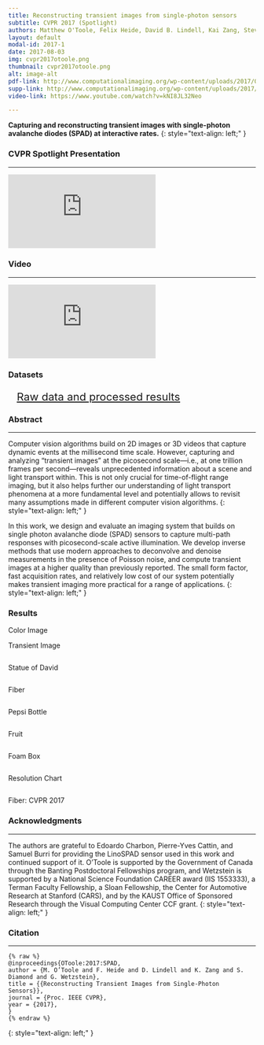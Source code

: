 ```yaml
---
title: Reconstructing transient images from single-photon sensors 
subtitle: CVPR 2017 (Spotlight)
authors: Matthew O'Toole, Felix Heide, David B. Lindell, Kai Zang, Steven Diamond, Gordon Wetzstein
layout: default
modal-id: 2017-1
date: 2017-08-03
img: cvpr2017otoole.png
thumbnail: cvpr2017otoole.png
alt: image-alt
pdf-link: http://www.computationalimaging.org/wp-content/uploads/2017/05/17.cvpr_.spad_.pdf
supp-link: http://www.computationalimaging.org/wp-content/uploads/2017/08/17.cvpr_.spad_.supp_.pdf
video-link: https://www.youtube.com/watch?v=kNI8JL32Neo 

---
```


**Capturing and reconstructing transient images with single-photon avalanche diodes (SPAD) at interactive rates.**
{: style="text-align: left;" }

### CVPR Spotlight Presentation
- - -
<div class="embed-responsive embed-responsive-16by9">
<iframe class="embed-responsive-item" src="https://www.youtube.com/embed/laLQM6O9PZ4" frameborder="0" allow="accelerometer; autoplay; encrypted-media; gyroscope; picture-in-picture" allowfullscreen></iframe>
</div>

### Video
- - -
<div class="embed-responsive embed-responsive-16by9">
<iframe class="embed-responsive-item" src="https://www.youtube.com/embed/kNI8JL32Neo" frameborder="0" allow="accelerometer; autoplay; encrypted-media; gyroscope; picture-in-picture" allowfullscreen></iframe>
</div>

### Datasets
<ul class="" style="font-size: 22px; list-style: none; transform: translateX(-20px);">
<li><a href="https://drive.google.com/open?id=1s9Bjlwd92mJk1ZRYApTyuGehmyWXVDLJ">Raw data and processed results</a></li>
</ul>

### Abstract
- - -
Computer vision algorithms build on 2D images or 3D videos that capture dynamic events at the millisecond time scale. However, capturing and analyzing “transient images” at the picosecond scale—i.e., at one trillion frames per second—reveals unprecedented information about a scene and light transport within. This is not only crucial for time-of-flight range imaging, but it also helps further our understanding of light transport phenomena at a more fundamental level and potentially allows to revisit many assumptions made in different computer vision algorithms.
{: style="text-align: left;" }

In this work, we design and evaluate an imaging system that builds on single photon avalanche diode (SPAD) sensors to capture multi-path responses with picosecond-scale active illumination. We develop inverse methods that use modern approaches to deconvolve and denoise measurements in the presence of Poisson noise, and compute transient images at a higher quality than previously reported. The small form factor, fast acquisition rates, and relatively low cost of our system potentially makes transient imaging more practical for a range of applications.
{: style="text-align: left;" }

### Results
<div class="row">
<div class="col-xs-6 col-md-4 col-md-offset-2">
<p> Color Image </p>
</div>
<div class="col-xs-6 col-md-4">
<p> Transient Image </p>
</div>
</div>

<div class="row">
<div class="col-xs-6 col-md-4 col-md-offset-2">
<img src="http://www.computationalimaging.org/wp-content/uploads/2018/02/statueofdavid.png" class="modal-img img-responsive" alt="">
</div>
<div class="col-xs-6 col-md-4">
<img src="http://www.computationalimaging.org/wp-content/uploads/2018/02/statue.gif" class="modal-img img-responsive" alt="">
</div>
</div>
<div class="row">
<div class="col-xs-12 col-md-4 col-md-offset-4">
<p> Statue of David </p>
</div>
</div>

<div class="row">
<div class="col-xs-6 col-md-4 col-md-offset-2">
<img src="http://www.computationalimaging.org/wp-content/uploads/2018/02/fiber.png" class="modal-img img-responsive" alt="">
</div>
<div class="col-xs-6 col-md-4">
<img src="http://www.computationalimaging.org/wp-content/uploads/2018/02/opticalfiber.gif"  class="modal-img img-responsive" alt="">
</div>
</div>
<div class="row">
<div class="col-xs-12 col-md-4 col-md-offset-4">
<p> Fiber </p>
</div>
</div>

<div class="row">
<div class="col-xs-6 col-md-4 col-md-offset-2">
<img src="http://www.computationalimaging.org/wp-content/uploads/2018/02/pepsi.png" class="modal-img img-responsive" alt="">
</div>
<div class="col-xs-6 col-md-4">
<img src="http://www.computationalimaging.org/wp-content/uploads/2018/02/sodabottle.gif" class="modal-img img-responsive" alt="">
</div>
</div>
<div class="row">
<div class="col-xs-12 col-md-4 col-md-offset-4">
<p> Pepsi Bottle </p>
</div>
</div>

<div class="row">
<div class="col-xs-6 col-md-4 col-md-offset-2">
<img src="http://www.computationalimaging.org/wp-content/uploads/2018/02/fruit.png" class="modal-img img-responsive" alt="">
</div>
<div class="col-xs-6 col-md-4">
<img src="http://www.computationalimaging.org/wp-content/uploads/2018/02/fruit-1.gif" class="modal-img img-responsive" alt="">
</div>
</div>
<div class="row">
<div class="col-xs-12 col-md-4 col-md-offset-4">
<p> Fruit </p>
</div>
</div>

<div class="row">
<div class="col-xs-6 col-md-4 col-md-offset-2">
<img src="http://www.computationalimaging.org/wp-content/uploads/2018/02/foambox.png" class="modal-img img-responsive" alt="">
</div>
<div class="col-xs-6 col-md-4">
<img src="http://www.computationalimaging.org/wp-content/uploads/2018/02/foambox-1.gif" class="modal-img img-responsive" alt="">
</div>
</div>
<div class="row">
<div class="col-xs-12 col-md-4 col-md-offset-4">
<p> Foam Box </p>
</div>
</div>

<div class="row">
<div class="col-xs-6 col-md-4 col-md-offset-2">
<img src="http://www.computationalimaging.org/wp-content/uploads/2018/02/resolutionchart.png" class="modal-img img-responsive" alt="">
</div>
<div class="col-xs-6 col-md-4">
<img src="http://www.computationalimaging.org/wp-content/uploads/2018/02/resolutionchart-1.gif" class="modal-img img-responsive" alt="">
</div>
</div>
<div class="row">
<div class="col-xs-12 col-md-4 col-md-offset-4">
<p> Resolution Chart </p>
</div>
</div>

<div class="row">
<div class="col-xs-6 col-md-4 col-md-offset-2">
<img src="http://www.computationalimaging.org/wp-content/uploads/2018/02/cvpr2017.png" class="modal-img img-responsive" alt="">
</div>
<div class="col-xs-6 col-md-4">
<img src="http://www.computationalimaging.org/wp-content/uploads/2018/02/cvprlogo.gif" class="modal-img img-responsive" alt="">
</div>
</div>
<div class="row">
<div class="col-xs-12 col-md-4 col-md-offset-4">
<p> Fiber: CVPR 2017 </p>
</div>
</div>


### Acknowledgments
- - -
The authors are grateful to Edoardo Charbon, Pierre-Yves Cattin, and Samuel Burri for providing the LinoSPAD sensor used in this work and continued support of it. O’Toole is supported by the Government of Canada through the Banting Postdoctoral Fellowships program, and Wetzstein is supported by a National Science Foundation CAREER award (IIS 1553333), a Terman Faculty Fellowship, a Sloan Fellowship, the Center for Automotive Research at Stanford (CARS), and by the KAUST Office of Sponsored Research through the Visual Computing Center CCF grant.
{: style="text-align: left;" }

### Citation
- - -
```
{% raw %}
@inproceedings{OToole:2017:SPAD,
author = {M. O’Toole and F. Heide and D. Lindell and K. Zang and S. Diamond and G. Wetzstein},
title = {{Reconstructing Transient Images from Single-Photon Sensors}},
journal = {Proc. IEEE CVPR},
year = {2017},
}
{% endraw %}
```
{: style="text-align: left;" }



